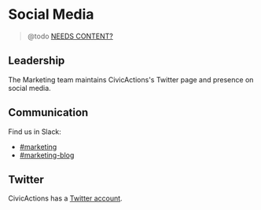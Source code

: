 # Social Media

> @todo [NEEDS CONTENT?](https://trello.com/c/RwRHRKJ0)

## <a id="leadership">Leadership</a>

The Marketing team maintains CivicActions's Twitter page and presence on social media.

## <a id="communication">Communication</a>

Find us in Slack:

*   [#marketing](https://civicactions.slack.com/messages/marketing)
*   [#marketing-blog](https://civicactions.slack.com/messages/marketing-blog)

## <a id="twitter">Twitter</a>

CivicActions has a [Twitter account](https://www.twitter.com/CivicActions).
